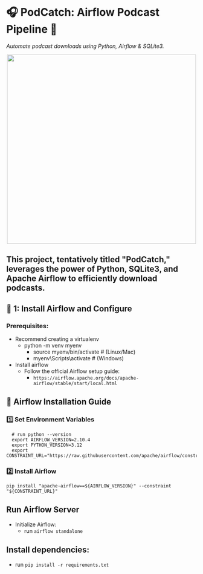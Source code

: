 # 🎧 PodCatch: Airflow Podcast Pipeline 🚀  
_Automate podcast downloads using Python, Airflow & SQLite3._
<p align="center">
 <img src="https://github.com/user-attachments/assets/d1a45ab9-ece1-4415-86a0-9599aa24145c" width="500">

</p>

**This project, tentatively titled "PodCatch," leverages the power of Python, SQLite3, and Apache Airflow to efficiently download podcasts.**
---
## 📌 1: Install Airflow and Configure
### Prerequisites:
- Recommend creating a virtualenv
  -  python -m venv myenv
        - source myenv/bin/activate  # (Linux/Mac)
        - myenv\Scripts\activate     # (Windows)
- Install airflow
  - Follow the official Airflow setup guide:
    - ```https://airflow.apache.org/docs/apache-airflow/stable/start/local.html```
## 🔗 Airflow Installation Guide
### 1️⃣ Set Environment Variables
  ```
    # run python --version
    export AIRFLOW_VERSION=2.10.4
    export PYTHON_VERSION=3.12
    export CONSTRAINT_URL="https://raw.githubusercontent.com/apache/airflow/constraints-${AIRFLOW_VERSION}/constraints-${PYTHON_VERSION}.txt"
  ```
### 2️⃣ Install Airflow
``` pip install "apache-airflow==${AIRFLOW_VERSION}" --constraint "${CONSTRAINT_URL}" ```
## Run Airflow Server
- Initialize Airflow:
  - run ```airflow standalone```
## Install dependencies:
  - run ```pip install -r requirements.txt```
    
